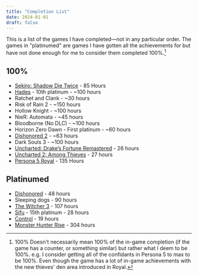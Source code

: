 ```yaml
---
title: "Completion List"
date: 2024-01-01
draft: false
---
```

This is a list of the games I have completed—not in any particular order. The games in "platinumed" are games I have gotten all the achievements for but have not done enough for me to consider them completed 100%.[^1]
## 100%
- [Sekiro: Shadow Die Twice](https://ranhya.github.io/posts/sekiro/) - 85 Hours
- [Hades](https://ranhya.github.io/posts/hades/) - 10th platinum - ~100 hours
- Ratchet and Clank - ~30 hours
- Risk of Rain 2 - ~150 hours
- Hollow Knight - ~100 hours
- NieR: Automata - ~45 hours
- Bloodborne (No DLC) - ~100 hours
- Horizon Zero Dawn - First platinum - ~60 hours
- [Dishonored 2](https://youtu.be/_3bs6to5pm4) - ~63 hours
- Dark Souls 3 - ~100 hours
- [Uncharted: Drake’s Fortune Remastered](https://ranhya.github.io/posts/uncharted-1/) - 26 hours
- [Uncharted 2: Among Thieves](https://ranhya.github.io/posts/uncharted-2/) - 27 hours
- [Persona 5 Royal](https://ranhya.github.io/posts/persona-5-royal/) - 135 Hours
## Platinumed
- [Dishonored](https://youtu.be/BwJBtOMsYyI) - 48 hours
- Sleeping dogs - 90 hours
- [The Witcher 3](https://youtu.be/fI7F0vM7USo) - 107 hours
- [Sifu](https://ranhya.github.io/posts/sifu/) -  15th platinum - 28 hours
- [Control](https://ranhya.github.io/posts/control/) - 19 hours
- [Monster Hunter Rise](https://youtu.be/mGco28OXnGE) - 304 hours

[^1]: 100% Doesn't necessarily mean 100% of the in-game completion (if the game has a counter, or something similar) but rather what I deem to be 100%. e.g. I consider getting all of the confidants in Persona 5 to max to be 100%. Even though the game has a lot of in-game achievements with the new thieves' den area introduced in Royal.
